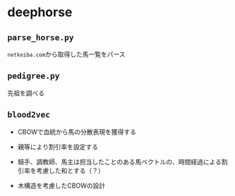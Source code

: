 # deephorse

## `parse_horse.py`

`netkeiba.com`から取得した馬一覧をパース

## `pedigree.py`

先祖を調べる

## `blood2vec`

- CBOWで血統から馬の分散表現を獲得する
- 親等により割引率を設定する

- 騎手、調教師、馬主は担当したことのある馬ベクトルの、時間経過による割引率を考慮した和とする（？）
- 木構造を考慮したCBOWの設計
